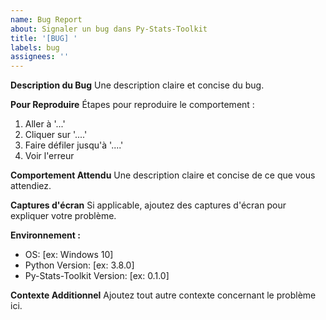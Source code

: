 ```yaml
---
name: Bug Report
about: Signaler un bug dans Py-Stats-Toolkit
title: '[BUG] '
labels: bug
assignees: ''
---
```


**Description du Bug**
Une description claire et concise du bug.

**Pour Reproduire**
Étapes pour reproduire le comportement :
1. Aller à '...'
2. Cliquer sur '....'
3. Faire défiler jusqu'à '....'
4. Voir l'erreur

**Comportement Attendu**
Une description claire et concise de ce que vous attendiez.

**Captures d'écran**
Si applicable, ajoutez des captures d'écran pour expliquer votre problème.

**Environnement :**
 - OS: [ex: Windows 10]
 - Python Version: [ex: 3.8.0]
 - Py-Stats-Toolkit Version: [ex: 0.1.0]

**Contexte Additionnel**
Ajoutez tout autre contexte concernant le problème ici. 